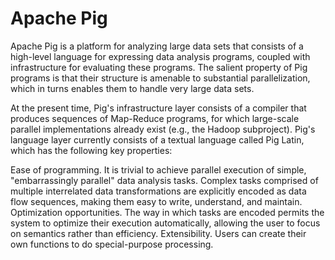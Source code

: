 Apache Pig
=======================
Apache Pig is a platform for analyzing large data sets that consists of a high-level language for expressing data analysis programs, coupled with infrastructure for evaluating these programs. The salient property of Pig programs is that their structure is amenable to substantial parallelization, which in turns enables them to handle very large data sets.

At the present time, Pig's infrastructure layer consists of a compiler that produces sequences of Map-Reduce programs, for which large-scale parallel implementations already exist (e.g., the Hadoop subproject). Pig's language layer currently consists of a textual language called Pig Latin, which has the following key properties:

Ease of programming. It is trivial to achieve parallel execution of simple, "embarrassingly parallel" data analysis tasks. Complex tasks comprised of multiple interrelated data transformations are explicitly encoded as data flow sequences, making them easy to write, understand, and maintain.
Optimization opportunities. The way in which tasks are encoded permits the system to optimize their execution automatically, allowing the user to focus on semantics rather than efficiency.
Extensibility. Users can create their own functions to do special-purpose processing.
